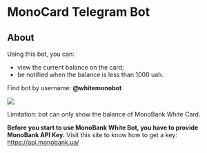 # MonoCard Telegram Bot

## About
Using this bot, you can:
* view the current balance on the card;
* be notified when the balance is less than 1000 uah. 

Find bot by username: **@whitemonobot**

![](https://i.imgur.com/5oWwSHJ.png)


Limitation: bot can only show the balance of MonoBank White Card. 

**Before you start to use MonoBank White Bot, you have to provide MonoBank API Key.** Visit this site to know how to get a key: https://api.monobank.ua/
